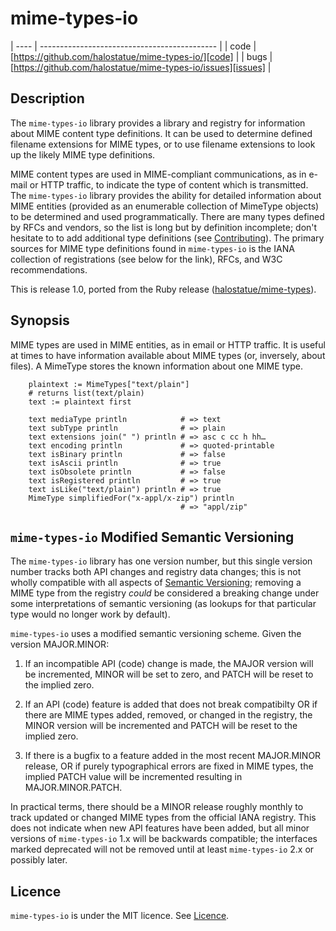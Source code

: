 # mime-types-io

| ---- | -------------------------------------------- |
| code | [https://github.com/halostatue/mime-types-io/][code] |
| bugs | [https://github.com/halostatue/mime-types-io/issues][issues] |

## Description

The `mime-types-io` library provides a library and registry for information
about MIME content type definitions. It can be used to determine defined
filename extensions for MIME types, or to use filename extensions to look up
the likely MIME type definitions.

MIME content types are used in MIME-compliant communications, as in e-mail or
HTTP traffic, to indicate the type of content which is transmitted. The
`mime-types-io` library provides the ability for detailed information about
MIME entities (provided as an enumerable collection of MimeType objects) to be
determined and used programmatically. There are many types defined by RFCs and
vendors, so the list is long but by definition incomplete; don't hesitate to
to add additional type definitions (see [Contributing][contributing]). The
primary sources for MIME type definitions found in `mime-types-io` is the IANA
collection of registrations (see below for the link), RFCs, and W3C
recommendations.

This is release 1.0, ported from the Ruby release
([halostatue/mime-types][hmt]).

## Synopsis

MIME types are used in MIME entities, as in email or HTTP traffic. It is
useful at times to have information available about MIME types (or, inversely,
about files). A MimeType stores the known information about one MIME type.

```io
    plaintext := MimeTypes["text/plain"]
    # returns list(text/plain)
    text := plaintext first

    text mediaType println            # => text
    text subType println              # => plain
    text extensions join(" ") println # => asc c cc h hh…
    text encoding println             # => quoted-printable
    text isBinary println             # => false
    text isAscii println              # => true
    text isObsolete println           # => false
    text isRegistered println         # => true
    text isLike("text/plain") println # => true
    MimeType simplifiedFor("x-appl/x-zip") println
                                      # => "appl/zip"
```

## `mime-types-io` Modified Semantic Versioning

The `mime-types-io` library has one version number, but this single version
number tracks both API changes and registry data changes; this is not wholly
compatible with all aspects of [Semantic Versioning][semver]; removing a MIME
type from the registry *could* be considered a breaking change under some
interpretations of semantic versioning (as lookups for that particular type
would no longer work by default).

`mime-types-io` uses a modified semantic versioning scheme. Given the version
MAJOR.MINOR:

1. If an incompatible API (code) change is made, the MAJOR version will be
   incremented, MINOR will be set to zero, and PATCH will be reset to the
   implied zero.

2. If an API (code) feature is added that does not break compatibilty OR if
   there are MIME types added, removed, or changed in the registry, the MINOR
   version will be incremented and PATCH will be reset to the implied zero.

3. If there is a bugfix to a feature added in the most recent MAJOR.MINOR
   release, OR if purely typographical errors are fixed in MIME types, the
   implied PATCH value will be incremented resulting in MAJOR.MINOR.PATCH.

In practical terms, there should be a MINOR release roughly monthly to track
updated or changed MIME types from the official IANA registry. This does not
indicate when new API features have been added, but all minor versions of
`mime-types-io` 1.x will be backwards compatible; the interfaces marked deprecated
will not be removed until at least `mime-types-io` 2.x or possibly later.

## Licence

`mime-types-io` is under the MIT licence. See [Licence][licence].

[code]: https://github.com/halostatue/mime-types-io/
[issues]: https://github.com/halostatue/mime-types-io/issues
[hmt]: https://github.com/halostatue/mime-types/
[contributing]: Contributing.md
[licence]: Licence.md
[semver]: http://semver.org/
